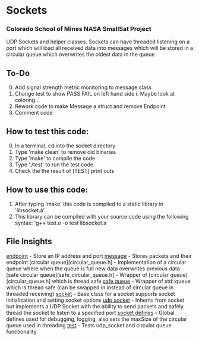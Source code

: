 # Sockets

### Colorado School of Mines NASA SmallSat Project

UDP Sockets and helper classes. Sockets can have threaded listening on a port which will load all received data into messages
which will be stored in a circular queue which overwrites the oldest data in the queue

## To-Do
0. Add signal strength metric monitoring to message class 
1. Change test to show PASS FAIL on left hand side
    i. Maybe look at coloring...
2. Rework code to make Message a struct and remove Endpoint
3. Comment code

## How to test this code:
0. In a terminal, cd into the socket directory
1. Type 'make clean' to remove old binaries
2. Type 'make' to compile the  code
3. Type './test' to run the test code. 
4. Check the the result of [TEST] print outs

## How to use this code:
1. After typing 'make' this code is compiled to a static library in 'libsocket.a'
2. This library can be compiled with your source code using the following syntax: 
  'g++ test.o -o test libsocket.a 

## File Insights
[endpoint](endpoint.h) - Store an IP address and port
[message](message.h) - Stores packets and their endpoint
[circular queue](circular_queue.h] - Implementation of a circular queue where when the queue is full new data overwrites previous data
[safe circular queue](safe_circular_queue.h] - Wrapper of [circular queue](circular_queue.h] which is thread safe
[safe queue](safe_queue.h) - Wrapper of std::queue which is thread safe (can be swapped in instead of circular queue in threaded receiving)
[socket](socket.h) - Base class for a socket supports socket initialization and setting socket options
[udp socket](udp_socket.h) - Inherits from socket but implements a UDP Socket with the ability to send packets and safely thread the socket to listen to a specified port
[socket defines](socket_defines.h) - Global defines used for debugging, logging, also sets the maxSize of the circular queue used in threading
[test](test.cc) - Tests udp_socket and circular queue functionality
